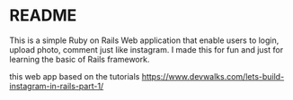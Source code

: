 # README

This is a simple Ruby on Rails Web application that enable users to login, upload photo, comment just like instagram. I made this for fun and just for learning the basic of Rails framework. 

this web app based on the tutorials https://www.devwalks.com/lets-build-instagram-in-rails-part-1/ 
